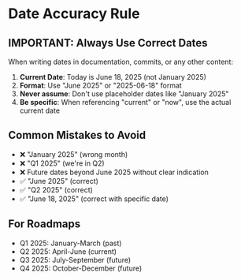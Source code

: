 # Date Accuracy Rule

## IMPORTANT: Always Use Correct Dates

When writing dates in documentation, commits, or any other content:

1. **Current Date**: Today is June 18, 2025 (not January 2025)
2. **Format**: Use "June 2025" or "2025-06-18" format
3. **Never assume**: Don't use placeholder dates like "January 2025"
4. **Be specific**: When referencing "current" or "now", use the actual current date

## Common Mistakes to Avoid
- ❌ "January 2025" (wrong month)
- ❌ "Q1 2025" (we're in Q2)
- ❌ Future dates beyond June 2025 without clear indication
- ✅ "June 2025" (correct)
- ✅ "Q2 2025" (correct)
- ✅ "June 18, 2025" (correct with specific date)

## For Roadmaps
- Q1 2025: January-March (past)
- Q2 2025: April-June (current)
- Q3 2025: July-September (future)
- Q4 2025: October-December (future)